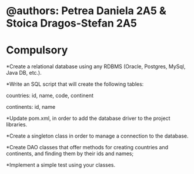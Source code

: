 # @authors: Petrea Daniela 2A5 & Stoica Dragos-Stefan 2A5

# Compulsory

*Create a relational database using any RDBMS (Oracle, Postgres, MySql, Java DB, etc.).

*Write an SQL script that will create the following tables:

countries: id, name, code, continent

continents: id, name

*Update pom.xml, in order to add the database driver to the project libraries.

*Create a singleton class in order to manage a connection to the database.

*Create DAO classes that offer methods for creating countries and continents, and finding them by their ids and names;

*Implement a simple test using your classes.
